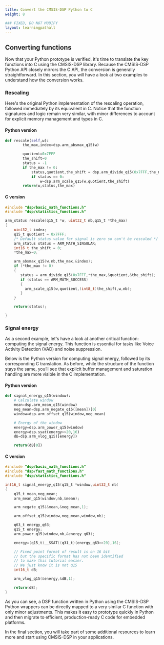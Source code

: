 ```yaml
---
title: Convert the CMSIS-DSP Python to C
weight: 8

### FIXED, DO NOT MODIFY
layout: learningpathall
---
```


## Converting functions

Now that your Python prototype is verified, it's time to translate the key functions into C using the CMSIS-DSP library. Because the CMSIS-DSP Python API closely mirrors the C API, the conversion is generally straightforward. In this section, you will have a look at two examples to understand how the conversion works.

### Rescaling

Here's the original Python implementation of the rescaling operation, followed immediately by its equivalent in C. Notice that the function signatures and logic remain very similar, with minor differences to account for explicit memory management and types in C.

#### Python version

```python
def rescale(self,w):
        the_max,index=dsp.arm_absmax_q15(w)

        quotient=0x7FFF
        the_shift=0
        status = -1
        if the_max != 0:
            status,quotient,the_shift = dsp.arm_divide_q15(0x7FFF,the_max)
            if status == 0:
                w=dsp.arm_scale_q15(w,quotient,the_shift)
        return(w,status,the_max)
```

#### C version

```C
#include "dsp/basic_math_functions.h"
#include "dsp/statistics_functions.h"

arm_status rescale(q15_t *w, uint32_t nb,q15_t *the_max)
{
    uint32_t index;
    q15_t quotient = 0x7FFF;
    /* Default status value for signal is zero so can't be rescaled */
    arm_status status = ARM_MATH_SINGULAR;
    int16_t the_shift = 0;
    *the_max=0;

    arm_absmax_q15(w,nb,the_max,&index);
    if (*the_max != 0)
    {
       status = arm_divide_q15(0x7FFF,*the_max,&quotient,&the_shift);
       if (status == ARM_MATH_SUCCESS)
       {
         arm_scale_q15(w,quotient,(int8_t)the_shift,w,nb);
       }
    }

    return(status);

}

```

### Signal energy

As a second example, let's have a look at another critical function: computing the signal energy. This function is essential for tasks like Voice Activity Detection (VAD) and noise suppression.

Below is the Python version for computing signal energy, followed by its corresponding C translation. As before, while the structure of the function stays the same, you’ll see that explicit buffer management and saturation handling are more visible in the C implementation.

#### Python version

```python
def signal_energy_q15(window):
    # Calculate window
    mean=dsp.arm_mean_q15(window)
    neg_mean=dsp.arm_negate_q15([mean])[0]
    window=dsp.arm_offset_q15(window,neg_mean)

    # Energy of the window
    energy=dsp.arm_power_q15(window)
    energy=dsp.ssat(energy>>20,16)
    dB=dsp.arm_vlog_q15([energy])

    return(dB[0])
```

#### C version
```C
#include "dsp/basic_math_functions.h"
#include "dsp/fast_math_functions.h"
#include "dsp/statistics_functions.h"

int16_t signal_energy_q15(q15_t *window,uint32_t nb)
{
    q15_t mean,neg_mean;
    arm_mean_q15(window,nb,&mean);

    arm_negate_q15(&mean,&neg_mean,1);

    arm_offset_q15(window,neg_mean,window,nb);

    q63_t energy_q63;
    q15_t energy;
    arm_power_q15(window,nb,&energy_q63);

    energy=(q15_t)__SSAT((q31_t)(energy_q63>>20),16);

    // Fixed point format of result is on 16 bit
    // but the specific format has not been identified
    // to make this tutorial easier.
    // We just know it is not q15
    int16_t dB;

    arm_vlog_q15(&energy,&dB,1);

    return(dB);
}
```

As you can see, a DSP function written in Python using the CMSIS-DSP Python wrappers can be directly mapped to a very similar C function with only minor adjustments. This makes it easy to prototype quickly in Python and then migrate to efficient, production-ready C code for embedded platforms.

In the final section, you will take part of some additional resources to learn more and start using CMSIS-DSP in your applications.